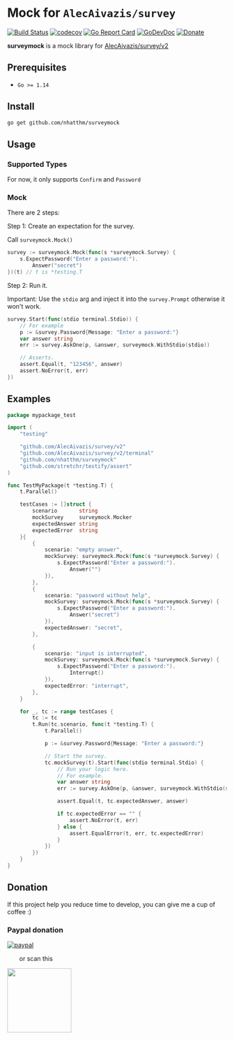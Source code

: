 # Mock for `AlecAivazis/survey`

[![Build Status](https://github.com/nhatthm/surveymock/actions/workflows/test.yaml/badge.svg)](https://github.com/nhatthm/surveymock/actions/workflows/test.yaml)
[![codecov](https://codecov.io/gh/nhatthm/surveymock/branch/master/graph/badge.svg?token=eTdAgDE2vR)](https://codecov.io/gh/nhatthm/surveymock)
[![Go Report Card](https://goreportcard.com/badge/github.com/nhatthm/surveymock)](https://goreportcard.com/report/github.com/nhatthm/surveymock)
[![GoDevDoc](https://img.shields.io/badge/dev-doc-00ADD8?logo=go)](https://pkg.go.dev/github.com/nhatthm/surveymock)
[![Donate](https://img.shields.io/badge/Donate-PayPal-green.svg)](https://www.paypal.com/donate/?hosted_button_id=PJZSGJN57TDJY)

**surveymock** is a mock library for [AlecAivazis/survey/v2](https://github.com/AlecAivazis/survey)

## Prerequisites

- `Go >= 1.14`

## Install

```bash
go get github.com/nhatthm/surveymock
```

## Usage

### Supported Types

For now, it only supports `Confirm` and `Password`


### Mock

There are 2 steps:

Step 1: Create an expectation for the survey.

Call `surveymock.Mock()`

```go
survey := surveymock.Mock(func(s *surveymock.Survey) {
    s.ExpectPassword("Enter a password:").
        Answer("secret")
})(t) // t is *testing.T
```

Step 2: Run it.

Important: Use the `stdio` arg and inject it into the `survey.Prompt` otherwise it won't work. 

```go
survey.Start(func(stdio terminal.Stdio)) {
    // For example
    p := &survey.Password{Message: "Enter a password:"}
    var answer string
    err := survey.AskOne(p, &answer, surveymock.WithStdio(stdio))

    // Asserts.
    assert.Equal(t, "123456", answer)
    assert.NoError(t, err)
})
```

## Examples

```go
package mypackage_test

import (
	"testing"

	"github.com/AlecAivazis/survey/v2"
	"github.com/AlecAivazis/survey/v2/terminal"
	"github.com/nhatthm/surveymock"
	"github.com/stretchr/testify/assert"
)

func TestMyPackage(t *testing.T) {
	t.Parallel()

	testCases := []struct {
		scenario       string
		mockSurvey     surveymock.Mocker
		expectedAnswer string
		expectedError  string
	}{
		{
			scenario: "empty answer",
			mockSurvey: surveymock.Mock(func(s *surveymock.Survey) {
				s.ExpectPassword("Enter a password:").
					Answer("")
			}),
		},
		{
			scenario: "password without help",
			mockSurvey: surveymock.Mock(func(s *surveymock.Survey) {
				s.ExpectPassword("Enter a password:").
					Answer("secret")
			}),
			expectedAnswer: "secret",
		},

		{
			scenario: "input is interrupted",
			mockSurvey: surveymock.Mock(func(s *surveymock.Survey) {
				s.ExpectPassword("Enter a password:").
					Interrupt()
			}),
			expectedError: "interrupt",
		},
	}

	for _, tc := range testCases {
		tc := tc
		t.Run(tc.scenario, func(t *testing.T) {
			t.Parallel()

			p := &survey.Password{Message: "Enter a password:"}

			// Start the survey.
			tc.mockSurvey(t).Start(func(stdio terminal.Stdio) {
				// Run your logic here.
				// For example.
				var answer string
				err := survey.AskOne(p, &answer, surveymock.WithStdio(stdio))

				assert.Equal(t, tc.expectedAnswer, answer)

				if tc.expectedError == "" {
					assert.NoError(t, err)
				} else {
					assert.EqualError(t, err, tc.expectedError)
				}
			})
		})
	}
}
```

## Donation

If this project help you reduce time to develop, you can give me a cup of coffee :)

### Paypal donation

[![paypal](https://www.paypalobjects.com/en_US/i/btn/btn_donateCC_LG.gif)](https://www.paypal.com/donate/?hosted_button_id=PJZSGJN57TDJY)

&nbsp;&nbsp;&nbsp;&nbsp;&nbsp;&nbsp;&nbsp;or scan this

<img src="https://user-images.githubusercontent.com/1154587/113494222-ad8cb200-94e6-11eb-9ef3-eb883ada222a.png" width="147px" />
